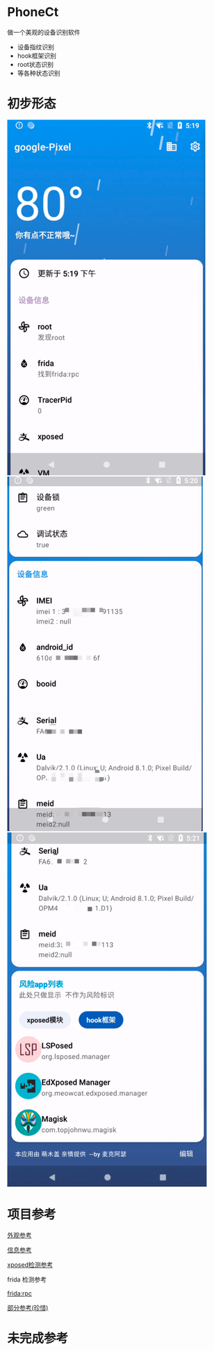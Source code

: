 # PhoneCt

做一个美观的设备识别软件

- 设备指纹识别
- hook框架识别
- root状态识别
- 等各种状态识别

# 初步形态
![软件界面1](imgs/img_1.png)
![软件界面2](imgs/img.png)
![软件界面3](imgs/img_2.png)



# 项目参考
[外观参考](https://github.com/WangDaYeeeeee/GeometricWeather)

[信息参考](https://github.com/song-dev/device-info)

[xposed检测参考](https://github.com/TUGOhost/anti_Android)

frida 检测参考

[frida:rpc ](https://github.com/xxr0ss/AntiFrida/blob/main/app/src/main/cpp/antifrida.cpp)

[部分参考(珍惜)](https://bbs.kanxue.com/thread-277402.htm#msg_header_h3_9)

# 未完成参考
